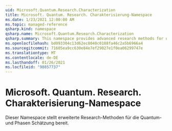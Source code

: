 ```yaml
---
uid: Microsoft.Quantum.Research.Characterization
title: Microsoft. Quantum. Research. Charakterisierung-Namespace
ms.date: 1/23/2021 12:00:00 AM
ms.topic: managed-reference
qsharp.kind: namespace
qsharp.name: Microsoft.Quantum.Research.Characterization
qsharp.summary: This namespace provides advanced research methods for quantum characterization and phase estimation.
ms.openlocfilehash: bd093304c13d62ec8040c0188fa46c2a5b6966a4
ms.sourcegitcommit: 71605ea9cc630e84e7ef29027e1f0ea06299747e
ms.translationtype: MT
ms.contentlocale: de-DE
ms.lasthandoff: 01/26/2021
ms.locfileid: "98857737"
---
```

# <a name="microsoftquantumresearchcharacterization-namespace"></a>Microsoft. Quantum. Research. Charakterisierung-Namespace

Dieser Namespace stellt erweiterte Research-Methoden für die Quantum-und Phasen Schätzung bereit.

